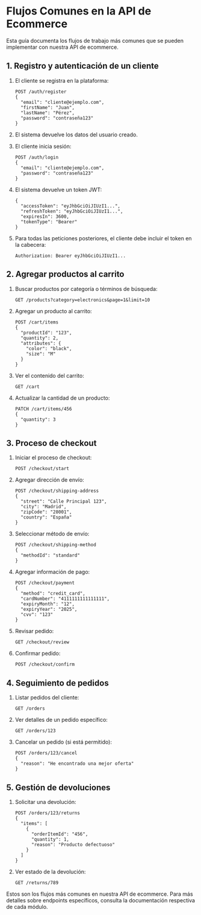 # Flujos Comunes en la API de Ecommerce

Esta guía documenta los flujos de trabajo más comunes que se pueden implementar con nuestra API de ecommerce.

## 1. Registro y autenticación de un cliente

1. El cliente se registra en la plataforma:

   ```
   POST /auth/register
   {
     "email": "cliente@ejemplo.com",
     "firstName": "Juan",
     "lastName": "Pérez",
     "password": "contraseña123"
   }
   ```

2. El sistema devuelve los datos del usuario creado.

3. El cliente inicia sesión:

   ```
   POST /auth/login
   {
     "email": "cliente@ejemplo.com",
     "password": "contraseña123"
   }
   ```

4. El sistema devuelve un token JWT:

   ```
   {
     "accessToken": "eyJhbGciOiJIUzI1...",
     "refreshToken": "eyJhbGciOiJIUzI1...",
     "expiresIn": 3600,
     "tokenType": "Bearer"
   }
   ```

5. Para todas las peticiones posteriores, el cliente debe incluir el token en la cabecera:
   ```
   Authorization: Bearer eyJhbGciOiJIUzI1...
   ```

## 2. Agregar productos al carrito

1. Buscar productos por categoría o términos de búsqueda:

   ```
   GET /products?category=electronics&page=1&limit=10
   ```

2. Agregar un producto al carrito:

   ```
   POST /cart/items
   {
     "productId": "123",
     "quantity": 2,
     "attributes": {
       "color": "black",
       "size": "M"
     }
   }
   ```

3. Ver el contenido del carrito:

   ```
   GET /cart
   ```

4. Actualizar la cantidad de un producto:
   ```
   PATCH /cart/items/456
   {
     "quantity": 3
   }
   ```

## 3. Proceso de checkout

1. Iniciar el proceso de checkout:

   ```
   POST /checkout/start
   ```

2. Agregar dirección de envío:

   ```
   POST /checkout/shipping-address
   {
     "street": "Calle Principal 123",
     "city": "Madrid",
     "zipCode": "28001",
     "country": "España"
   }
   ```

3. Seleccionar método de envío:

   ```
   POST /checkout/shipping-method
   {
     "methodId": "standard"
   }
   ```

4. Agregar información de pago:

   ```
   POST /checkout/payment
   {
     "method": "credit_card",
     "cardNumber": "4111111111111111",
     "expiryMonth": "12",
     "expiryYear": "2025",
     "cvv": "123"
   }
   ```

5. Revisar pedido:

   ```
   GET /checkout/review
   ```

6. Confirmar pedido:
   ```
   POST /checkout/confirm
   ```

## 4. Seguimiento de pedidos

1. Listar pedidos del cliente:

   ```
   GET /orders
   ```

2. Ver detalles de un pedido específico:

   ```
   GET /orders/123
   ```

3. Cancelar un pedido (si está permitido):
   ```
   POST /orders/123/cancel
   {
     "reason": "He encontrado una mejor oferta"
   }
   ```

## 5. Gestión de devoluciones

1. Solicitar una devolución:

   ```
   POST /orders/123/returns
   {
     "items": [
       {
         "orderItemId": "456",
         "quantity": 1,
         "reason": "Producto defectuoso"
       }
     ]
   }
   ```

2. Ver estado de la devolución:
   ```
   GET /returns/789
   ```

Estos son los flujos más comunes en nuestra API de ecommerce. Para más detalles sobre endpoints específicos, consulta la documentación respectiva de cada módulo.
